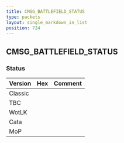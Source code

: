 ```yaml
---
title: CMSG_BATTLEFIELD_STATUS
type: packets
layout: single_markdown_in_list
position: 724
---
```


## CMSG_BATTLEFIELD_STATUS

### Status

Version | Hex | Comment
---------- | ---------- | ---------- 
Classic |  |  
TBC |  |  
WotLK |  |  
Cata |  |  
MoP |  |  